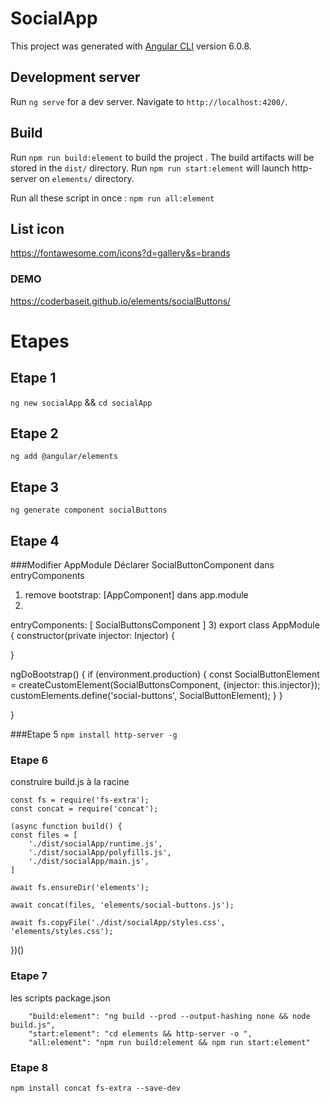 # SocialApp

This project was generated with [Angular CLI](https://github.com/angular/angular-cli) version 6.0.8.

## Development server

Run `ng serve` for a dev server. Navigate to `http://localhost:4200/`. 


## Build

Run `npm run build:element` to build the project .
The build artifacts will be stored in the `dist/` directory.
Run `npm run start:element` will launch     http-server on `elements/` directory.

Run all these script in once : `npm run all:element`


## List icon 
https://fontawesome.com/icons?d=gallery&s=brands

### DEMO 

https://coderbaseit.github.io/elements/socialButtons/

# Etapes
## Etape 1
`ng new socialApp` && `cd socialApp`
## Etape 2
`ng add @angular/elements`
## Etape 3
`ng generate component socialButtons`
## Etape 4


###Modifier AppModule
Déclarer SocialButtonComponent dans entryComponents
1)  remove bootstrap: [AppComponent] dans app.module
2) 
entryComponents: [ SocialButtonsComponent ]
3) 
export class AppModule  {
  constructor(private injector: Injector) {

  }

  ngDoBootstrap() {
    if (environment.production) {
      const SocialButtonElement = createCustomElement(SocialButtonsComponent, {injector: this.injector});
      customElements.define('social-buttons', SocialButtonElement);
    }
  }

}

###Etape 5 
`npm install http-server -g`

### Etape 6 
construire build.js à la racine 

    const fs = require('fs-extra');
    const concat = require('concat');

    (async function build() {
    const files = [
        './dist/socialApp/runtime.js',
        './dist/socialApp/polyfills.js',
        './dist/socialApp/main.js',
    ]

    await fs.ensureDir('elements');

    await concat(files, 'elements/social-buttons.js');

    await fs.copyFile('./dist/socialApp/styles.css', 'elements/styles.css');

})()

### Etape 7 
les scripts package.json 

        "build:element": "ng build --prod --output-hashing none && node build.js",
        "start:element": "cd elements && http-server -o ",
        "all:element": "npm run build:element && npm run start:element"

### Etape 8 
    npm install concat fs-extra --save-dev
